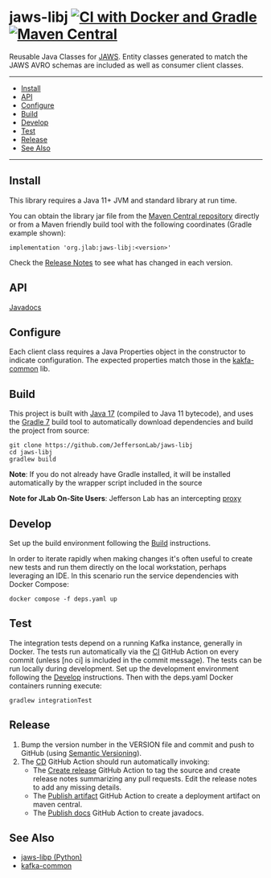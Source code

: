 # jaws-libj [![CI with Docker and Gradle](https://github.com/JeffersonLab/jaws-libj/actions/workflows/ci.yaml/badge.svg?branch=main)](https://github.com/JeffersonLab/jaws-libj/actions/workflows/ci.yaml) [![Maven Central](https://badgen.net/maven/v/maven-central/org.jlab/jaws-libj)](https://repo1.maven.org/maven2/org/jlab/jaws-libj/)
Reusable Java Classes for [JAWS](https://github.com/JeffersonLab/jaws).  Entity classes generated to match the JAWS AVRO schemas are included as well as consumer client classes.

---
 - [Install](https://github.com/JeffersonLab/jaws-libj#install)   
 - [API](https://github.com/JeffersonLab/jaws-libj#api)
 - [Configure](https://github.com/JeffersonLab/jaws-libj#configure)       
 - [Build](https://github.com/JeffersonLab/jaws-libj#build)
 - [Develop](https://github.com/JeffersonLab/jaws-libj#develop) 
 - [Test](https://github.com/JeffersonLab/jaws-libj#test)
 - [Release](https://github.com/JeffersonLab/jaws-libj#release)
 - [See Also](https://github.com/JeffersonLab/jaws-libj#see-also)
---

## Install

This library requires a Java 11+ JVM and standard library at run time.

You can obtain the library jar file from the [Maven Central repository](https://repo1.maven.org/maven2/org/jlab/jaws-libj/) directly or from a Maven friendly build tool with the following coordinates (Gradle example shown):
```
implementation 'org.jlab:jaws-libj:<version>'
```
Check the [Release Notes](https://github.com/JeffersonLab/jaws-libj/releases) to see what has changed in each version.  

## API
[Javadocs](https://jeffersonlab.github.io/jaws-libj)

## Configure
Each client class requires a Java Properties object in the constructor to indicate configuration.   The expected properties match those in the [kakfa-common](https://github.com/JeffersonLab/kafka-common#configure) lib.

## Build
This project is built with [Java 17](https://adoptium.net/) (compiled to Java 11 bytecode), and uses the [Gradle 7](https://gradle.org/) build tool to automatically download dependencies and build the project from source:

```
git clone https://github.com/JeffersonLab/jaws-libj
cd jaws-libj
gradlew build
```
**Note**: If you do not already have Gradle installed, it will be installed automatically by the wrapper script included in the source

**Note for JLab On-Site Users**: Jefferson Lab has an intercepting [proxy](https://gist.github.com/slominskir/92c25a033db93a90184a5994e71d0b78)

## Develop
Set up the build environment following the [Build](https://github.com/JeffersonLab/jaws-libj#build) instructions.

In order to iterate rapidly when making changes it's often useful to create new tests and run them directly on the local workstation, perhaps leveraging an IDE.  In this scenario run the service dependencies with Docker Compose:
```
docker compose -f deps.yaml up
```

## Test
The integration tests depend on a running Kafka instance, generally in Docker. The tests run automatically via the [CI](https://github.com/JeffersonLab/jaws-libj/actions/workflows/ci.yaml) GitHub Action on every commit (unless [no ci] is included in the commit message). The tests can be run locally during development. Set up the development environment following the [Develop](https://github.com/JeffersonLab/jaws-libj#develop) instructions. Then with the deps.yaml Docker containers running execute:
```
gradlew integrationTest
```

## Release
1. Bump the version number in the VERSION file and commit and push to GitHub (using [Semantic Versioning](https://semver.org/)).
2. The [CD](https://github.com/JeffersonLab/jaws-libj/blob/main/.github/workflows/cd.yaml) GitHub Action should run automatically invoking:
   - The [Create release](https://github.com/JeffersonLab/java-workflows/blob/main/.github/workflows/gh-release.yaml) GitHub Action to tag the source and create release notes summarizing any pull requests.   Edit the release notes to add any missing details.
   - The [Publish artifact](https://github.com/JeffersonLab/java-workflows/blob/main/.github/workflows/maven-publish.yaml) GitHub Action to create a deployment artifact on maven central.
   - The [Publish docs](https://github.com/JeffersonLab/java-workflows/blob/main/.github/workflows/gh-pages-publish.yaml) GitHub Action to create javadocs.


## See Also
- [jaws-libp (Python)](https://github.com/JeffersonLab/jaws-libp)
- [kafka-common](https://github.com/JeffersonLab/kafka-common)
